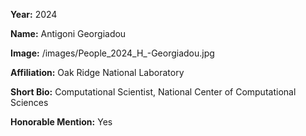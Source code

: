 **Year:** 2024

**Name:** Antigoni Georgiadou

**Image:** /images/People_2024_H_-Georgiadou.jpg

**Affiliation:** Oak Ridge National Laboratory

**Short Bio:** Computational Scientist, National Center of Computational Sciences

**Honorable Mention:** Yes
